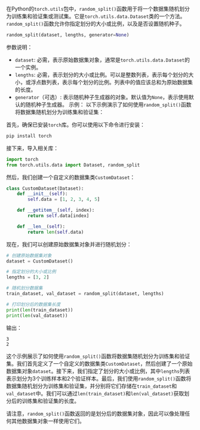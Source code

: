 在Python的`torch.utils`包中，`random_split()`函数用于将一个数据集随机划分为训练集和验证集或测试集。它是`torch.utils.data.Dataset`类的一个方法。`random_split()`函数允许你指定划分的大小或比例，以及是否设置随机种子。
```python
random_split(dataset, lengths, generator=None)
```
参数说明：
- `dataset`: 必需，表示原始数据集对象，通常是`torch.utils.data.Dataset`的一个实例。
- `lengths`: 必需，表示划分的大小或比例。可以是整数列表，表示每个划分的大小，或浮点数列表，表示每个划分的比例。列表中的值应该总和为原始数据集的长度。
- `generator`（可选）: 表示随机种子生成器的对象。默认值为`None`，表示使用默认的随机种子生成器。
示例：
以下示例演示了如何使用`random_split()`函数将数据集随机划分为训练集和验证集：

首先，确保已安装`torch`库。你可以使用以下命令进行安装：
```python
pip install torch
```
接下来，导入相关库：
```python
import torch
from torch.utils.data import Dataset, random_split
```

然后，我们创建一个自定义的数据集类`CustomDataset`：
```python
class CustomDataset(Dataset):
    def __init__(self):
        self.data = [1, 2, 3, 4, 5]

    def __getitem__(self, index):
        return self.data[index]

    def __len__(self):
        return len(self.data)
```

现在，我们可以创建原始数据集对象并进行随机划分：
```python
# 创建原始数据集对象
dataset = CustomDataset()

# 指定划分的大小或比例
lengths = [3, 2]

# 随机划分数据集
train_dataset, val_dataset = random_split(dataset, lengths)

# 打印划分后的数据集长度
print(len(train_dataset))
print(len(val_dataset))
```

输出：
```
3
2
```

这个示例展示了如何使用`random_split()`函数将数据集随机划分为训练集和验证集。我们首先定义了一个自定义的数据集类`CustomDataset`，然后创建了一个原始数据集对象`dataset`。接下来，我们指定了划分的大小或比例，其中`lengths`列表表示划分为3个训练样本和2个验证样本。最后，我们使用`random_split()`函数将数据集随机划分为训练集和验证集，并分别将它们存储在`train_dataset`和`val_dataset`中。我们可以通过`len(train_dataset)`和`len(val_dataset)`获取划分后的训练集和验证集的长度。

请注意，`random_split()`函数返回的是划分后的数据集对象，因此可以像处理任何其他数据集对象一样使用它们。